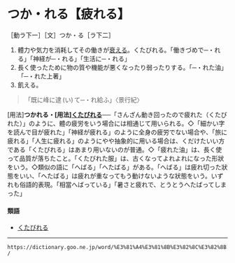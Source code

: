 # つか・れる【疲れる】

［動ラ下一］［文］つか・る［ラ下二］
1. 體力や気力を消耗してその働きが[衰える](おとろえる（衰える）)。くたびれる。「働きづめで─・れる」「神経が─・れる」「生活に─・れる」
2. 長く使ったために物の質や機能が悪くなったり弱ったりする。「─・れた油」「─・れた上著」
3. 飢える。
>「既に峰に逮 (い) て─・れ給ふ」〈景行紀〉
        

\[用法\]**つかれる・\[用法\][くたびれる](https://dictionary.goo.ne.jp/word/%E8%8D%89%E8%87%A5%E3%82%8C%E3%82%8B_%28%E3%81%8F%E3%81%9F%E3%81%B3%E3%82%8C%E3%82%8B%29/#jn-61799)**──「さんざん動き回ったので疲れた（くたびれた）」のように、體の疲労をいう場合には相通じて用いられる。◇「細かい字を読んで目が疲れた」「神経が疲れる」のように全身の疲労でない場合や、「旅に疲れる」「人生に疲れる」のようにやや抽象的に用いる場合は、くだけたいい方である「くたびれる」はあまり用いないのが普通。◇「疲れた油」は、長く使って品質が落ちたこと。「くたびれた服」は、古くなってよれよれになった形狀をいう。◇類似の語に「へばる」「へたばる」がある。「へばる」は疲れ切った狀態をいい、「へたばる」は疲れが重なってもう動けないような狀態をいう。いずれも俗語的表現。「相當へばっている」「暑さと疲れで、とうとうへたばってしまった」

#### 類語

-   [くたびれる](くたびれる（草臥れる）)

---
`https://dictionary.goo.ne.jp/word/%E3%81%A4%E3%81%8B%E3%82%8C%E3%82%8B/`